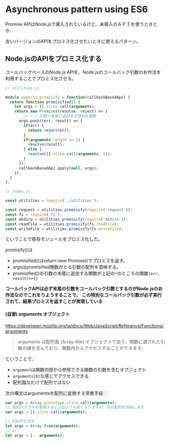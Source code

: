# Asynchronous pattern using ES6

Promise APIはNode.jsで導入されているけど、未導入のＡＰＩを使うときとか、

古いバージョンのAPIをプロミス化させたいときに使えるパターン。

## Node.jsのAPIをプロミス化する

コールバックベースのNode.js APIを、Node.jsのコールバック引数のお作法を利用することでプロミス化させる。

```JavaScript
// utilities.js

module.exports.promisify = function(callbackBasedApi) {
  return function promisified() {
    let args = [].slice.call(arguments);
    return new Promise((resolve, reject) => {
        // * : 引数の末尾に追加する特別な関数
      args.push((err, result) => {
        if(err) {
          return reject(err);
        }
        if(arguments.length <= 2) {
          resolve(result);
        } else {
          resolve([].slice.call(arguments, 1));
        }
      });
      callbackBasedApi.apply(null, args);
    });
  }
};

// index.js

const utilities = require('./utilities');

const request = utilities.promisify(require('request'));
const fs = require('fs');
const mkdirp = utilities.promisify(require('mkdirp'));
const readFile = utilities.promisify(fs.readFile);
const writeFile = utilities.promisify(fs.writeFile);
```

ということで依存モジュールをプロミス化した。

promisify()は

- promisified()はreturn new Promise()でプロミスを返す。
- argsはpromisified関数がとる引数の配列を意味する。
- promisified()の引数の末尾に追加する関数が上記の`*`のところの関数`(err, result)=>{}`

**コールバックAPIは必ず末尾の引数をコールバック引数とするのがNode.jsのお作法なのでこれをりようすることで、**
**この特別なコールバック引数が必ず実行されて、結果プロミスを返すことが実現している**

#### (自習) arguments オブジェクト

https://developer.mozilla.org/ja/docs/Web/JavaScript/Reference/Functions/arguments

> arguments は配列風 (Array-like) オブジェクトであり、関数に渡された引数の値を含んでおり、関数内からアクセスすることができます。

ということで、

- `argument`は関数内部から参照できる関数の引数を含むオブジェクト
- `arguments[0]`な感じでアクセスできる
- 配列風なだけで配列ではない

次の構文はargumentsを配列に変換する常套手段：

```JavaScript
var args = Array.prototype.slice.call(arguments);
// 配列リテラルを使用すると上記よりも短くなりますが、空の配列を作成します
var args = [].slice.call(arguments);

// ES6的な方法
let args = Array.from(arguments);
// or
let args = [...arguments];

```